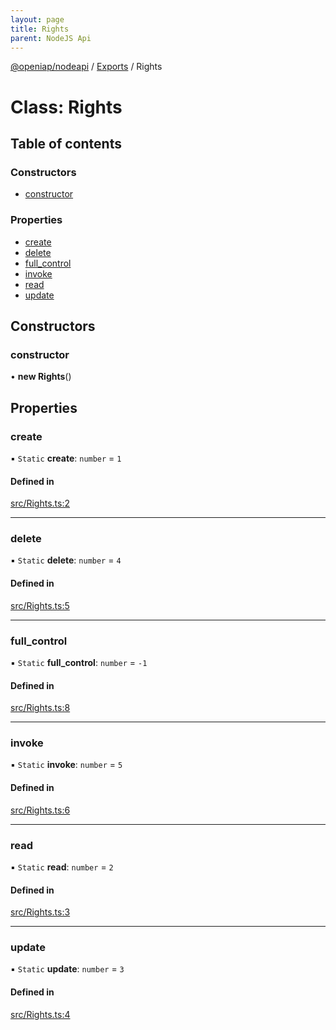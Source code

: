 ```yaml
---
layout: page
title: Rights
parent: NodeJS Api
---
```

[@openiap/nodeapi](../README.md) / [Exports](../modules.md) / Rights

# Class: Rights

## Table of contents

### Constructors

- [constructor](Rights.md#constructor)

### Properties

- [create](Rights.md#create)
- [delete](Rights.md#delete)
- [full\_control](Rights.md#full_control)
- [invoke](Rights.md#invoke)
- [read](Rights.md#read)
- [update](Rights.md#update)

## Constructors

### constructor

• **new Rights**()

## Properties

### create

▪ `Static` **create**: `number` = `1`

#### Defined in

[src/Rights.ts:2](https://github.com/openiap/nodeapi/blob/a6b5438/src/Rights.ts#L2)

___

### delete

▪ `Static` **delete**: `number` = `4`

#### Defined in

[src/Rights.ts:5](https://github.com/openiap/nodeapi/blob/a6b5438/src/Rights.ts#L5)

___

### full\_control

▪ `Static` **full\_control**: `number` = `-1`

#### Defined in

[src/Rights.ts:8](https://github.com/openiap/nodeapi/blob/a6b5438/src/Rights.ts#L8)

___

### invoke

▪ `Static` **invoke**: `number` = `5`

#### Defined in

[src/Rights.ts:6](https://github.com/openiap/nodeapi/blob/a6b5438/src/Rights.ts#L6)

___

### read

▪ `Static` **read**: `number` = `2`

#### Defined in

[src/Rights.ts:3](https://github.com/openiap/nodeapi/blob/a6b5438/src/Rights.ts#L3)

___

### update

▪ `Static` **update**: `number` = `3`

#### Defined in

[src/Rights.ts:4](https://github.com/openiap/nodeapi/blob/a6b5438/src/Rights.ts#L4)
